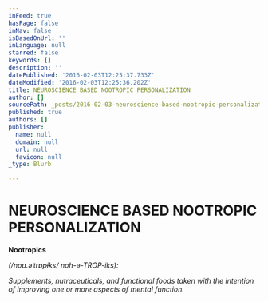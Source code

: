 ```yaml
---
inFeed: true
hasPage: false
inNav: false
isBasedOnUrl: ''
inLanguage: null
starred: false
keywords: []
description: ''
datePublished: '2016-02-03T12:25:37.733Z'
dateModified: '2016-02-03T12:25:36.202Z'
title: NEUROSCIENCE BASED NOOTROPIC PERSONALIZATION
author: []
sourcePath: _posts/2016-02-03-neuroscience-based-nootropic-personalization.md
published: true
authors: []
publisher:
  name: null
  domain: null
  url: null
  favicon: null
_type: Blurb

---
```

# NEUROSCIENCE BASED NOOTROPIC PERSONALIZATION

**Nootropics**

_(/noʊ.əˈtrɒpɨks/ noh-ə-TROP-iks):_

_Supplements, nutraceuticals, and functional foods taken with the intention of improving one or more aspects of mental function._